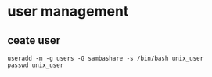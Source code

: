
# user management

## ceate user

	useradd -m -g users -G sambashare -s /bin/bash unix_user
	passwd unix_user
